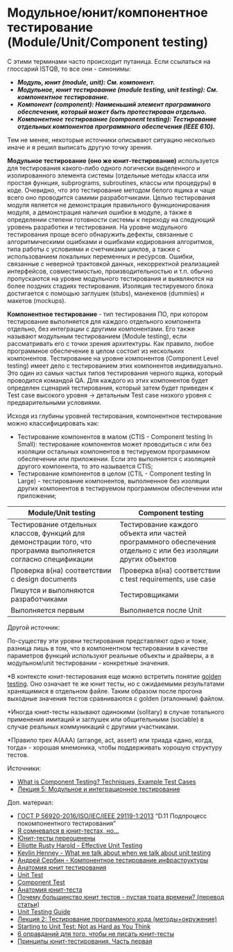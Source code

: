 # Модульное/юнит/компонентное тестирование (Module/Unit/Component testing)

С этими терминами часто происходит путаница. Если ссылаться на глоссарий ISTQB, то все они - синонимы:

* _**Модуль, юнит (module, unit): См. компонент.**_
* _**Модульное, юнит тестирование (module testing, unit testing): См. компонентное тестирование.**_
* _**Компонент (component): Наименьший элемент программного обеспечения, который может быть протестирован отдельно.**_
* _**Компонентное тестирование (component testing): Тестирование отдельных компонентов программного обеспечения (IEEE 610).**_

Тем не менее, некоторые источники описывают ситуацию несколько иначе и я решил выписать другую точку зрения.

**Модульное тестирование (оно же юнит-тестирование)** используется для тестирования какого-либо одного логически выделенного и изолированного элемента системы (отдельные методы класса или простая функция, subprograms, subroutines, классы или процедуры) в коде. Очевидно, что это тестирование методом белого ящика и чаще всего оно проводится самими разработчиками. Целью тестирования модуля является не демонстрация правильного функционирования модуля, а демонстрация наличия ошибки в модуле, а также в определении степени готовности системы к переходу на следующий уровень разработки и тестирования. На уровне модульного тестирования проще всего обнаружить дефекты, связанные с алгоритмическими ошибками и ошибками кодирования алгоритмов, типа работы с условиями и счетчиками циклов, а также с использованием локальных переменных и ресурсов. Ошибки, связанные с неверной трактовкой данных, некорректной реализацией интерфейсов, совместимостью, производительностью и т.п. обычно пропускаются на уровне модульного тестирования и выявляются на более поздних стадиях тестирования. Изоляция тестируемого блока достигается с помощью заглушек (stubs), манекенов (dummies) и макетов (mockups).

**Компонентное тестирование** - тип тестирования ПО, при котором тестирование выполняется для каждого отдельного компонента отдельно, без интеграции с другими компонентами. Его также называют модульным тестированием (Module testing), если рассматривать его с точки зрения архитектуры. Как правило, любое программное обеспечение в целом состоит из нескольких компонентов. Тестирование на уровне компонентов (Component Level testing) имеет дело с тестированием этих компонентов индивидуально. Это один из самых частых типов тестирования черного ящика, который проводится командой QA. Для каждого из этих компонентов будет определен сценарий тестирования, который затем будет приведен к Test case высокого уровня -> детальным Test case низкого уровня с предварительными условиями.

Исходя из глубины уровней тестирования, компонентное тестирование можно классифицировать как:

* Тестирование компонентов в малом (CTIS - Component testing In Small): тестирование компонентов может проводиться с или без изоляции остальных компонентов в тестируемом программном обеспечении или приложении. Если это выполняется с изоляцией другого компонента, то это называется CTIS;
* Тестирование компонентов в целом (CTIL - Component testing In Large) - тестирование компонентов, выполненное без изоляции других компонентов в тестируемом программном обеспечении или приложении;

| **Module/Unit testing**                                                                                        | **Component testing**                                                                                        |
| -------------------------------------------------------------------------------------------------------------- | ------------------------------------------------------------------------------------------------------------ |
| Тестирование отдельных классов, функций для демонстрации того, что программа выполняется согласно спецификации | Тестирование каждого объекта или частей программного обеспечения отдельно с или без изоляции других объектов |
| Проверка в(на) соответствии с design documents                                                                 | Проверка в(на) соответствии с test requirements, use case                                                    |
| Пишутся и выполняются разработчиками                                                                           | Тестировщиками                                                                                               |
| Выполняется первым                                                                                             | Выполняется после Unit                                                                                       |

Другой источник:

По-существу эти уровни тестирования представляют одно и тоже, разница лишь в том, что в компонентном тестировании в качестве параметров функций используют реальные объекты и драйверы, а в модульном/unit тестировании - конкретные значения.

\*В контексте юнит-тестирования еще можно встретить понятие [golden testing](https://ro-che.info/articles/2017-12-04-golden-tests). Оно означает те же юнит тесты, но с ожидаемыми результатами хранящимися в отдельном файле. Таким образом после прогона выходные значения тестов сравниваются с golden (эталонным) файлом.

\*Иногда юнит-тесты называют одинокими (solitary) в случае тотального применения имитаций и заглушек или общительными (sociable) в случае реальных коммуникаций с другими участниками.

\*Правило трех А(AAA) (arrange, act, assert) или триада «дано, когда, тогда» - хорошая мнемоника, чтобы поддерживать хорошую структуру тестов.

Источники:

* [What is Component Testing? Techniques, Example Test Cases](https://www.guru99.com/component-testing.html)
* [Лекция 5: Модульное и интеграционное тестирование](https://intuit.ru/studies/courses/48/48/lecture/1432)

Доп. материал:

* [ГОСТ Р 56920-2016/ISO/IEC/IEEE 29119-1:2013](https://docs.cntd.ru/document/1200134996) “D.11 Подпроцесс покомпонентного тестирования”
* [Я сомневался в юнит-тестах, но…](https://habr.com/ru/company/skyeng/blog/521324/)
* [Юнит-тесты переоценены](https://habr.com/ru/company/qiwi/blog/510608/)
* [Elliotte Rusty Harold - Effective Unit Testing](https://www.youtube.com/watch?v=QYj7MLumImM\&ab\_channel=Heisenbug)
* [Kevlin Henney - What we talk about when we talk about unit testing](https://www.youtube.com/watch?v=-WWIeXmm4ec\&ab\_channel=Heisenbug)
* [Андрей Сербин - Компонентное тестирование инфраструктуры](https://www.youtube.com/watch?v=hRg\_HKB4Fbc\&ab\_channel=Heisenbug)
* [Анатомия юнит тестирования](https://habr.com/ru/post/507594/)
* [Unit Test](https://martinfowler.com/bliki/UnitTest.html)
* [Component Test](https://martinfowler.com/bliki/ComponentTest.html)
* [Анатомия юнит-теста](https://habr.com/ru/post/554808/)
* [Почему большинство юнит тестов - пустая трата времени? (перевод статьи)](https://habr.com/ru/post/557824/)
* [Unit Testing Guide](https://www.softwaretestingmaterial.com/unit-testing/)
* [Лекция 2: Тестирование программного кода (методы+окружение)](https://intuit.ru/studies/courses/1040/209/lecture/5385)
* [Starting to Unit Test: Not as Hard as You Think](https://www.amazon.com/Starting-Unit-Test-Hard-Think-ebook/dp/B00KIZ6JAC/)
* [6 оправданий для того, чтобы не писать юнит-тесты](https://testengineer.ru/opravdaniya-dlya-togo-chtoby-ne-pisat-yunit-testy/)
* [Принципы юнит-тестирования. Часть первая](https://habr.com/ru/company/sportmaster\_lab/blog/676840/)
